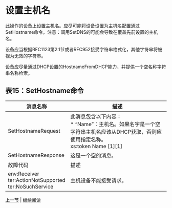 # 设置主机名

此操作的设备上设置主机名。应尽可能将设备设置为主机名配置通过SetHostname命令。注意：调用SetDNS的可能会导致在覆盖先前设置的主机名。

设备应当根据RFC1123第2.1节或者RFC952接受字符串格式化，其他字符串将被视为无效的字符串。

设备应尽量通过DHCP设置的HostnameFromDHCP能力，并提供一个空名称字符串名称检索。

## 表15：SetHostname命令

消息名称|描述
----|----
SetHostnameRequest |此消息包含以下内容：<br/> * “Name”：主机名。如果名字是一个空字符串主机名应该从DHCP获取，否则应使用指定名称。<br/>xs:token Name [1][1]
SetHostnameResponse |这是一个空的消息。
故障代码|描述
env:Receiver <br /> ter:ActionNotSupported <br />  ter:NoSuchService|主机设备不能接受请求。

[上一节](08.02.01.md) | [继续阅读](08.02.03.md)
